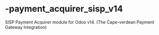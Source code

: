 # -payment_acquirer_sisp_v14
SISP Payment Acquirer module for Odoo v14. (The Cape-verdean Payment Gateway Integration)
